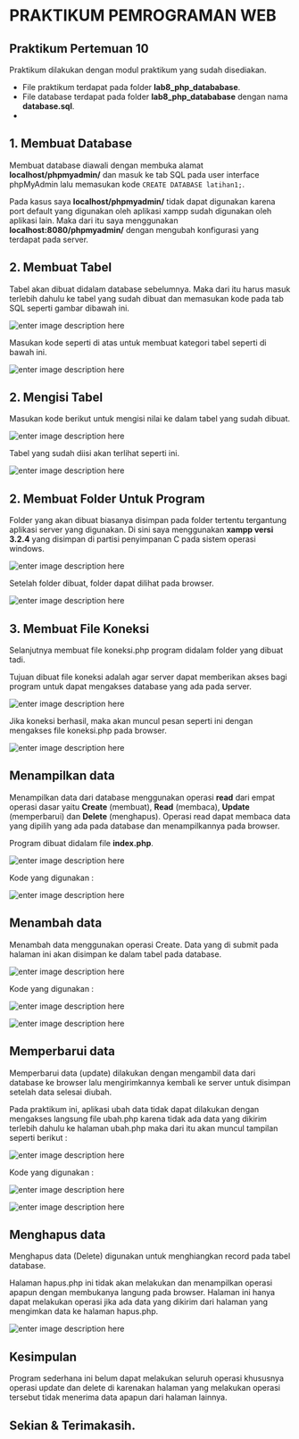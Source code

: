 

# PRAKTIKUM PEMROGRAMAN WEB

## Praktikum Pertemuan 10

Praktikum dilakukan dengan modul praktikum yang sudah disediakan.

- File praktikum terdapat pada folder **lab8_php_datababase**.
- File database terdapat pada folder **lab8_php_datababase** dengan nama **database.sql**.
- 

## 1. Membuat Database

Membuat database diawali dengan membuka alamat **localhost/phpmyadmin/** dan masuk ke tab SQL pada user interface phpMyAdmin lalu memasukan kode `CREATE DATABASE latihan1;`.

Pada kasus saya **localhost/phpmyadmin/** tidak dapat digunakan karena port default yang digunakan oleh aplikasi xampp  sudah digunakan oleh aplikasi lain.
Maka dari itu saya menggunakan **localhost:8080/phpmyadmin/** dengan mengubah konfigurasi yang terdapat pada server.

## 2. Membuat Tabel

Tabel akan dibuat didalam database sebelumnya. Maka dari itu harus masuk terlebih dahulu ke tabel yang sudah dibuat dan memasukan kode pada tab SQL seperti gambar dibawah ini.

![enter image description here](https://github.com/antonmartinus72/Lab8Web/raw/main/Screenshoot/2.jpg)

Masukan kode seperti di atas untuk membuat kategori tabel seperti di bawah ini.

![enter image description here](https://github.com/antonmartinus72/Lab8Web/raw/main/Screenshoot/2a.jpg)

## 2. Mengisi Tabel

Masukan kode berikut untuk mengisi nilai ke dalam tabel yang sudah dibuat.

![enter image description here](https://github.com/antonmartinus72/Lab8Web/raw/main/Screenshoot/3.jpg)

Tabel yang sudah diisi akan terlihat seperti ini.

![enter image description here](https://github.com/antonmartinus72/Lab8Web/raw/main/Screenshoot/3a.jpg)

## 2. Membuat Folder Untuk Program

Folder yang akan dibuat biasanya disimpan pada folder tertentu tergantung aplikasi server yang digunakan.
Di sini saya menggunakan **xampp versi 3.2.4** yang disimpan di partisi penyimpanan C pada sistem operasi windows.

![enter image description here](https://github.com/antonmartinus72/Lab8Web/raw/main/Screenshoot/4.jpg)

Setelah folder dibuat, folder dapat dilihat pada browser.

![enter image description here](https://github.com/antonmartinus72/Lab8Web/raw/main/Screenshoot/4a.jpg)

## 3. Membuat File Koneksi

Selanjutnya membuat file koneksi.php program didalam folder yang dibuat tadi.

Tujuan dibuat file koneksi adalah agar server dapat memberikan akses bagi program untuk dapat mengakses database yang ada pada server.

![enter image description here](https://github.com/antonmartinus72/Lab8Web/raw/main/Screenshoot/5_code.jpg)

Jika koneksi berhasil, maka akan muncul pesan seperti ini dengan mengakses file koneksi.php pada browser. 

![enter image description here](https://github.com/antonmartinus72/Lab8Web/raw/main/Screenshoot/5.jpg)

## Menampilkan data

Menampilkan data dari database menggunakan operasi **read** dari empat operasi dasar yaitu **Create** (membuat), **Read** (membaca), **Update** (memperbarui) dan **Delete** (menghapus). Operasi read dapat membaca data  yang dipilih yang ada pada database dan menampilkannya pada browser.

Program dibuat didalam file **index.php**.

![enter image description here](https://github.com/antonmartinus72/Lab8Web/raw/main/Screenshoot/6.jpg)

Kode yang digunakan :

![enter image description here](https://github.com/antonmartinus72/Lab8Web/raw/main/Screenshoot/6_code.jpg)

## Menambah data

Menambah data menggunakan operasi Create. Data yang di submit pada halaman ini akan disimpan ke dalam tabel pada database.

![enter image description here](https://github.com/antonmartinus72/Lab8Web/raw/main/Screenshoot/7.jpg)

Kode yang digunakan :

![enter image description here](https://github.com/antonmartinus72/Lab8Web/raw/main/Screenshoot/7_code_a.jpg)

![enter image description here](https://github.com/antonmartinus72/Lab8Web/raw/main/Screenshoot/7_code_b.jpg)

## Memperbarui data

Memperbarui data (update) dilakukan dengan mengambil data dari database ke browser lalu mengirimkannya kembali ke server untuk disimpan setelah data selesai diubah.

Pada praktikum ini, aplikasi ubah data tidak dapat dilakukan dengan mengakses langsung file ubah.php karena tidak ada data yang dikirim terlebih dahulu ke halaman ubah.php maka dari itu akan muncul tampilan seperti berikut :

![enter image description here](https://github.com/antonmartinus72/Lab8Web/raw/main/Screenshoot/8.jpg)

Kode yang digunakan :

![enter image description here](https://github.com/antonmartinus72/Lab8Web/raw/main/Screenshoot/8_code_a.jpg)

![enter image description here](https://github.com/antonmartinus72/Lab8Web/raw/main/Screenshoot/8_code_b.jpg)

## Menghapus data

Menghapus data (Delete) digunakan untuk menghiangkan record pada tabel database.

Halaman hapus.php ini tidak akan melakukan dan menampilkan operasi apapun dengan membukanya langung pada browser.
Halaman ini hanya dapat melakukan operasi jika ada data yang dikirim dari halaman yang mengimkan data ke halaman hapus.php.

![enter image description here](https://github.com/antonmartinus72/Lab8Web/raw/main/Screenshoot/9_code.jpg)

## Kesimpulan

Program sederhana ini belum dapat melakukan seluruh operasi khususnya operasi update dan delete di karenakan halaman yang melakukan operasi tersebut tidak menerima data apapun dari halaman lainnya.

## Sekian & Terimakasih.
